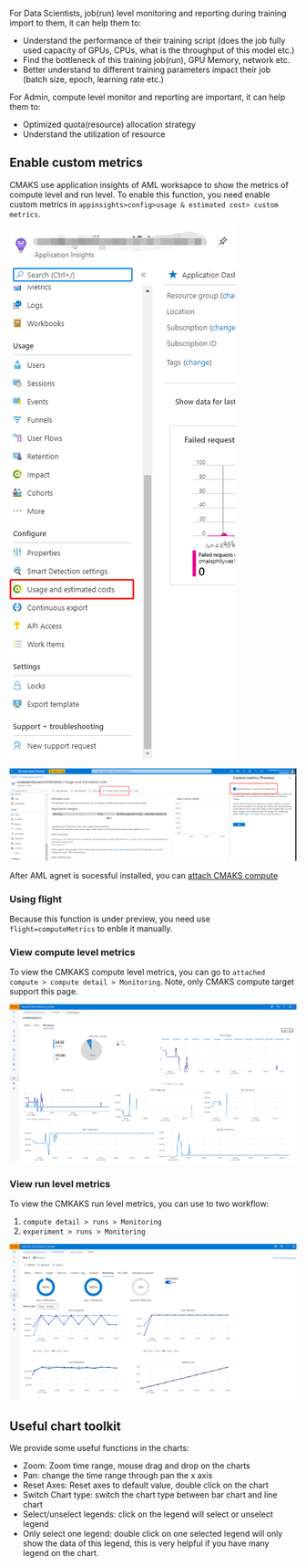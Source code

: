 
For Data Scientists, job(run) level monitoring and reporting during training import to them, it can help them to:

- Understand the performance of their training script (does the job fully used capacity of GPUs, CPUs, what is the throughput of this model etc.)
- Find the bottleneck of this training job(run), GPU Memory, network etc.
- Better understand to different training parameters impact their job (batch size, epoch, learning rate etc.)

For Admin, compute level monitor and reporting are important, it can help them to:
- Optimized quota(resource) allocation strategy
- Understand the utilization of resource

## Enable custom metrics 

CMAKS use application insights of AML worksapce to show the metrics of compute level and run level. To enable this function, you need enable custom metrics in ```appinsights>config>usage & estimated cost> custom metrics```.

![custom metrics](/pics/2.6custommetrics.png)

![ennable custom metrics](/pics/2.7ennablecustommetrics.png)


After AML agnet is sucessful installed, you can [attach CMAKS compute](https://github.com/Azure/CMK8s-Samples/blob/master/docs/2.%20Attach%20CMAKS%20compute.markdown)

### Using flight
Because this function is under preview, you need use `flight=computeMetrics` to enble it manually.

### View compute level metrics

To view the CMKAKS compute level metrics, you can go to `attached compute > compute detail > Monitoring`. Note, only CMAKS compute target support this page.

![compute level metrics](/pics/5.2computemetrics.png)

### View run level metrics

To view the CMKAKS run level metrics, you can use to two workflow:
1. `compute detail > runs > Monitoring`
2. `experiment > runs > Monitoring`

![run level metrics](/pics/5.3runmetrics.png)

## Useful chart toolkit
We provide some useful functions in the charts:
- Zoom: Zoom time range, mouse drag and drop on the charts 
- Pan: change the time range through pan the x axis
- Reset Axes: Reset axes to default value, double click on the chart
- Switch Chart type: switch the chart type between bar chart and line chart
- Select/unselect legends: click on the legend will select or unselect legend
- Only select one legend: double click on one selected legend will only show the data of this legend, this is very helpful if you have many legend on the chart.



